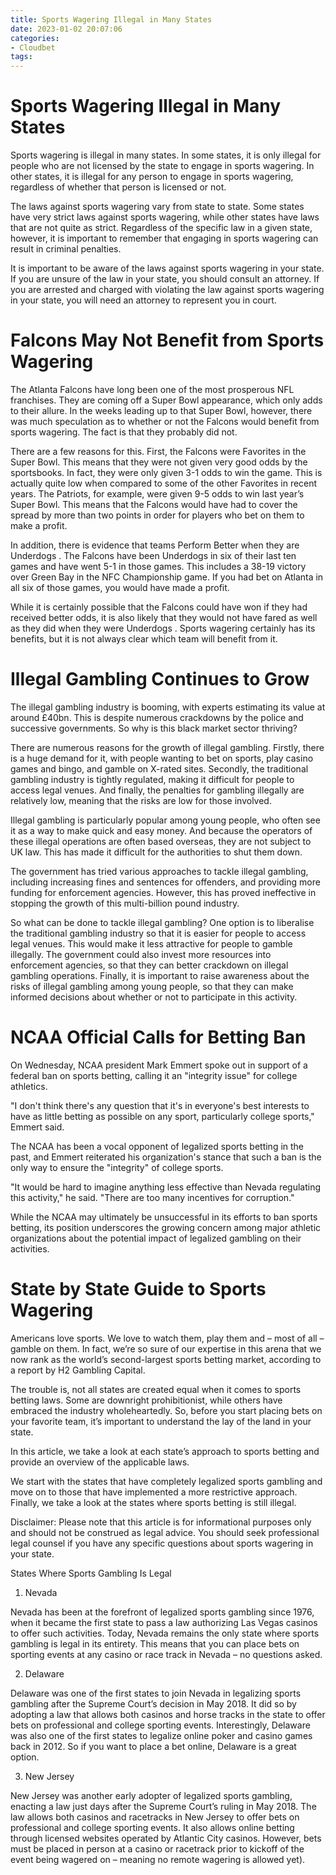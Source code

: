 ```yaml
---
title: Sports Wagering Illegal in Many States
date: 2023-01-02 20:07:06
categories:
- Cloudbet
tags:
---
```



#  Sports Wagering Illegal in Many States

Sports wagering is illegal in many states. In some states, it is only illegal for people who are not licensed by the state to engage in sports wagering. In other states, it is illegal for any person to engage in sports wagering, regardless of whether that person is licensed or not.

The laws against sports wagering vary from state to state. Some states have very strict laws against sports wagering, while other states have laws that are not quite as strict. Regardless of the specific law in a given state, however, it is important to remember that engaging in sports wagering can result in criminal penalties.

It is important to be aware of the laws against sports wagering in your state. If you are unsure of the law in your state, you should consult an attorney. If you are arrested and charged with violating the law against sports wagering in your state, you will need an attorney to represent you in court.

#  Falcons May Not Benefit from Sports Wagering

The Atlanta Falcons have long been one of the most prosperous NFL franchises. They are coming off a Super Bowl appearance, which only adds to their allure. In the weeks leading up to that Super Bowl, however, there was much speculation as to whether or not the Falcons would benefit from sports wagering. The fact is that they probably did not.

There are a few reasons for this. First, the Falcons were Favorites in the Super Bowl. This means that they were not given very good odds by the sportsbooks. In fact, they were only given 3-1 odds to win the game. This is actually quite low when compared to some of the other Favorites in recent years. The Patriots, for example, were given 9-5 odds to win last year’s Super Bowl. This means that the Falcons would have had to cover the spread by more than two points in order for players who bet on them to make a profit.

In addition, there is evidence that teams Perform Better when they are Underdogs . The Falcons have been Underdogs in six of their last ten games and have went 5-1 in those games. This includes a 38-19 victory over Green Bay in the NFC Championship game. If you had bet on Atlanta in all six of those games, you would have made a profit.

While it is certainly possible that the Falcons could have won if they had received better odds, it is also likely that they would not have fared as well as they did when they were Underdogs . Sports wagering certainly has its benefits, but it is not always clear which team will benefit from it.

#  Illegal Gambling Continues to Grow

The illegal gambling industry is booming, with experts estimating its value at around £40bn. This is despite numerous crackdowns by the police and successive governments. So why is this black market sector thriving?

There are numerous reasons for the growth of illegal gambling. Firstly, there is a huge demand for it, with people wanting to bet on sports, play casino games and bingo, and gamble on X-rated sites. Secondly, the traditional gambling industry is tightly regulated, making it difficult for people to access legal venues. And finally, the penalties for gambling illegally are relatively low, meaning that the risks are low for those involved.

Illegal gambling is particularly popular among young people, who often see it as a way to make quick and easy money. And because the operators of these illegal operations are often based overseas, they are not subject to UK law. This has made it difficult for the authorities to shut them down.

The government has tried various approaches to tackle illegal gambling, including increasing fines and sentences for offenders, and providing more funding for enforcement agencies. However, this has proved ineffective in stopping the growth of this multi-billion pound industry.

So what can be done to tackle illegal gambling? One option is to liberalise the traditional gambling industry so that it is easier for people to access legal venues. This would make it less attractive for people to gamble illegally. The government could also invest more resources into enforcement agencies, so that they can better crackdown on illegal gambling operations. Finally, it is important to raise awareness about the risks of illegal gambling among young people, so that they can make informed decisions about whether or not to participate in this activity.

#  NCAA Official Calls for Betting Ban

On Wednesday, NCAA president Mark Emmert spoke out in support of a federal ban on sports betting, calling it an "integrity issue" for college athletics.

"I don't think there's any question that it's in everyone's best interests to have as little betting as possible on any sport, particularly college sports," Emmert said.

The NCAA has been a vocal opponent of legalized sports betting in the past, and Emmert reiterated his organization's stance that such a ban is the only way to ensure the "integrity" of college sports.

"It would be hard to imagine anything less effective than Nevada regulating this activity," he said. "There are too many incentives for corruption."

While the NCAA may ultimately be unsuccessful in its efforts to ban sports betting, its position underscores the growing concern among major athletic organizations about the potential impact of legalized gambling on their activities.

#  State by State Guide to Sports Wagering

Americans love sports. We love to watch them, play them and – most of all – gamble on them. In fact, we’re so sure of our expertise in this arena that we now rank as the world’s second-largest sports betting market, according to a report by H2 Gambling Capital.

The trouble is, not all states are created equal when it comes to sports betting laws. Some are downright prohibitionist, while others have embraced the industry wholeheartedly. So, before you start placing bets on your favorite team, it’s important to understand the lay of the land in your state.

In this article, we take a look at each state’s approach to sports betting and provide an overview of the applicable laws.

We start with the states that have completely legalized sports gambling and move on to those that have implemented a more restrictive approach. Finally, we take a look at the states where sports betting is still illegal.

Disclaimer: Please note that this article is for informational purposes only and should not be construed as legal advice. You should seek professional legal counsel if you have any specific questions about sports wagering in your state.

States Where Sports Gambling Is Legal

1) Nevada

Nevada has been at the forefront of legalized sports gambling since 1976, when it became the first state to pass a law authorizing Las Vegas casinos to offer such activities. Today, Nevada remains the only state where sports gambling is legal in its entirety. This means that you can place bets on sporting events at any casino or race track in Nevada – no questions asked.

2) Delaware

Delaware was one of the first states to join Nevada in legalizing sports gambling after the Supreme Court’s decision in May 2018. It did so by adopting a law that allows both casinos and horse tracks in the state to offer bets on professional and college sporting events. Interestingly, Delaware was also one of the first states to legalize online poker and casino games back in 2012. So if you want to place a bet online, Delaware is a great option.

3) New Jersey

New Jersey was another early adopter of legalized sports gambling, enacting a law just days after the Supreme Court’s ruling in May 2018. The law allows both casinos and racetracks in New Jersey to offer bets on professional and college sporting events. It also allows online betting through licensed websites operated by Atlantic City casinos. However, bets must be placed in person at a casino or racetrack prior to kickoff of the event being wagered on – meaning no remote wagering is allowed yet).